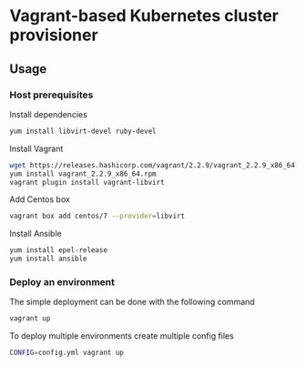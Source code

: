 # Vagrant-based Kubernetes cluster provisioner

## Usage

### Host prerequisites

Install dependencies

```sh
yum install libvirt-devel ruby-devel
```

Install Vagrant

```sh
wget https://releases.hashicorp.com/vagrant/2.2.9/vagrant_2.2.9_x86_64.rpm
yum install vagrant_2.2.9_x86_64.rpm
vagrant plugin install vagrant-libvirt
```

Add Centos box

```sh
vagrant box add centos/7 --provider=libvirt
```

Install Ansible

```sh
yum install epel-release
yum install ansible
```

### Deploy an environment

The simple deployment can be done with the following command

```sh
vagrant up
```

To deploy multiple environments create multiple config files

```sh
CONFIG=config.yml vagrant up
```
